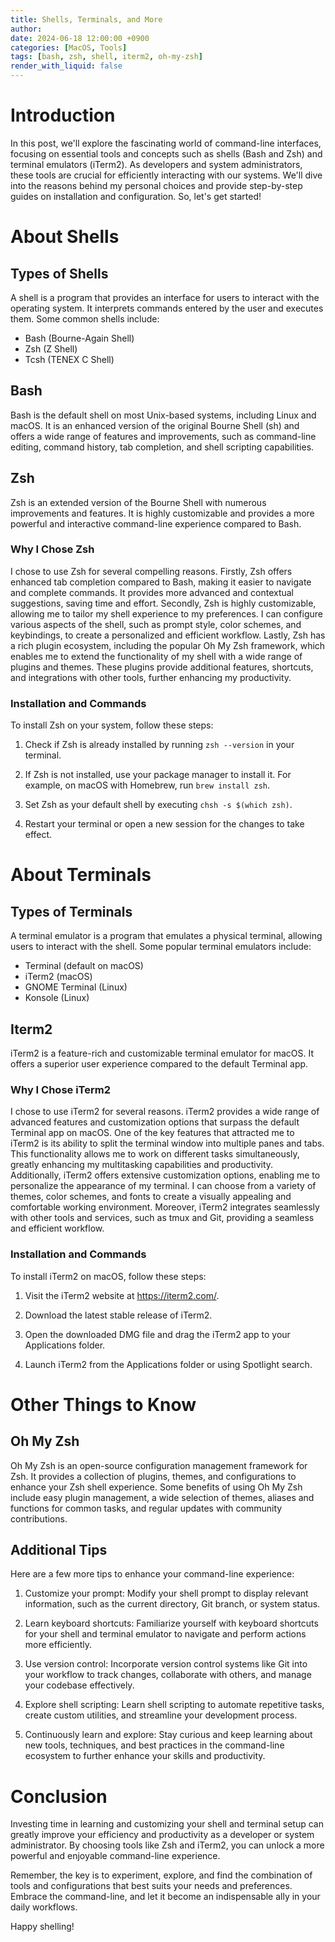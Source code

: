 ```yaml
---
title: Shells, Terminals, and More
author: 
date: 2024-06-18 12:00:00 +0900
categories: [MacOS, Tools]
tags: [bash, zsh, shell, iterm2, oh-my-zsh]
render_with_liquid: false
---
```


# Introduction

In this post, we'll explore the fascinating world of command-line interfaces, focusing on essential tools and concepts such as shells (Bash and Zsh) and terminal emulators (iTerm2). As developers and system administrators, these tools are crucial for efficiently interacting with our systems. We'll dive into the reasons behind my personal choices and provide step-by-step guides on installation and configuration. So, let's get started!

# About Shells

## Types of Shells

A shell is a program that provides an interface for users to interact with the operating system. It interprets commands entered by the user and executes them. Some common shells include:

- Bash (Bourne-Again Shell)
- Zsh (Z Shell)
- Tcsh (TENEX C Shell)

## Bash

Bash is the default shell on most Unix-based systems, including Linux and macOS. It is an enhanced version of the original Bourne Shell (sh) and offers a wide range of features and improvements, such as command-line editing, command history, tab completion, and shell scripting capabilities.

## Zsh

Zsh is an extended version of the Bourne Shell with numerous improvements and features. It is highly customizable and provides a more powerful and interactive command-line experience compared to Bash.

### Why I Chose Zsh

I chose to use Zsh for several compelling reasons. Firstly, Zsh offers enhanced tab completion compared to Bash, making it easier to navigate and complete commands. It provides more advanced and contextual suggestions, saving time and effort. Secondly, Zsh is highly customizable, allowing me to tailor my shell experience to my preferences. I can configure various aspects of the shell, such as prompt style, color schemes, and keybindings, to create a personalized and efficient workflow. Lastly, Zsh has a rich plugin ecosystem, including the popular Oh My Zsh framework, which enables me to extend the functionality of my shell with a wide range of plugins and themes. These plugins provide additional features, shortcuts, and integrations with other tools, further enhancing my productivity.

### Installation and Commands

To install Zsh on your system, follow these steps:

1. Check if Zsh is already installed by running `zsh --version` in your terminal.

2. If Zsh is not installed, use your package manager to install it. For example, on macOS with Homebrew, run `brew install zsh`.

3. Set Zsh as your default shell by executing `chsh -s $(which zsh)`.

4. Restart your terminal or open a new session for the changes to take effect.

# About Terminals

## Types of Terminals

A terminal emulator is a program that emulates a physical terminal, allowing users to interact with the shell. Some popular terminal emulators include:

- Terminal (default on macOS)
- iTerm2 (macOS)
- GNOME Terminal (Linux)
- Konsole (Linux)

## Iterm2

iTerm2 is a feature-rich and customizable terminal emulator for macOS. It offers a superior user experience compared to the default Terminal app.

### Why I Chose iTerm2

I chose to use iTerm2 for several reasons. iTerm2 provides a wide range of advanced features and customization options that surpass the default Terminal app on macOS. One of the key features that attracted me to iTerm2 is its ability to split the terminal window into multiple panes and tabs. This functionality allows me to work on different tasks simultaneously, greatly enhancing my multitasking capabilities and productivity. Additionally, iTerm2 offers extensive customization options, enabling me to personalize the appearance of my terminal. I can choose from a variety of themes, color schemes, and fonts to create a visually appealing and comfortable working environment. Moreover, iTerm2 integrates seamlessly with other tools and services, such as tmux and Git, providing a seamless and efficient workflow.

### Installation and Commands

To install iTerm2 on macOS, follow these steps:

1. Visit the iTerm2 website at https://iterm2.com/.

2. Download the latest stable release of iTerm2.

3. Open the downloaded DMG file and drag the iTerm2 app to your Applications folder.

4. Launch iTerm2 from the Applications folder or using Spotlight search.

# Other Things to Know

## Oh My Zsh

Oh My Zsh is an open-source configuration management framework for Zsh. It provides a collection of plugins, themes, and configurations to enhance your Zsh shell experience. Some benefits of using Oh My Zsh include easy plugin management, a wide selection of themes, aliases and functions for common tasks, and regular updates with community contributions.

## Additional Tips

Here are a few more tips to enhance your command-line experience:

1. Customize your prompt: Modify your shell prompt to display relevant information, such as the current directory, Git branch, or system status.

2. Learn keyboard shortcuts: Familiarize yourself with keyboard shortcuts for your shell and terminal emulator to navigate and perform actions more efficiently.

3. Use version control: Incorporate version control systems like Git into your workflow to track changes, collaborate with others, and manage your codebase effectively.

4. Explore shell scripting: Learn shell scripting to automate repetitive tasks, create custom utilities, and streamline your development process.

5. Continuously learn and explore: Stay curious and keep learning about new tools, techniques, and best practices in the command-line ecosystem to further enhance your skills and productivity.

# Conclusion

Investing time in learning and customizing your shell and terminal setup can greatly improve your efficiency and productivity as a developer or system administrator. By choosing tools like Zsh and iTerm2, you can unlock a more powerful and enjoyable command-line experience.

Remember, the key is to experiment, explore, and find the combination of tools and configurations that best suits your needs and preferences. Embrace the command-line, and let it become an indispensable ally in your daily workflows.

Happy shelling!